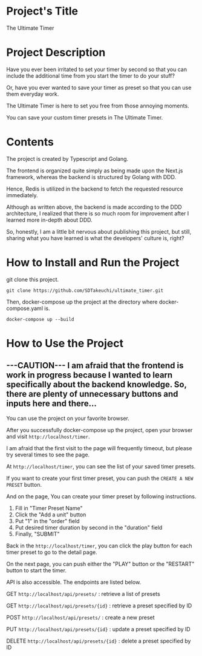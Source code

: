 # Project's Title

The Ultimate Timer

# Project Description

Have you ever been irritated to set your timer by second so that you can include the additional time from you start the timer to do your stuff?

Or, have you ever wanted to save your timer as preset so that you can use them everyday work.

The Ultimate Timer is here to set you free from those annoying moments.

You can save your custom timer presets in The Ultimate Timer.

# Contents

The project is created by Typescript and Golang.

The frontend is organized quite simply as being made upon the Next.js framework, whereas the backend is structured by Golang with DDD.

Hence, Redis is utilized in the backend to fetch the requested resource immediately.

Although as written above, the backend is made according to the DDD architecture, I realized that there is so much room for improvement after I learned more in-depth about DDD.

So, honestly, I am a little bit nervous about publishing this project, but still, sharing what you have learned is what the developers' culture is, right?

# How to Install and Run the Project

git clone this project.

`git clone https://github.com/SDTakeuchi/ultimate_timer.git`

Then, docker-compose up the project at the directory where docker-compose.yaml is.

`docker-compose up --build`

# How to Use the Project

---CAUTION---
I am afraid that the frontend is work in progress because I wanted to learn specifically about the backend knowledge.
So, there are plenty of unnecessary buttons and inputs here and there...
------

You can use the project on your favorite browser.

After you successfully docker-compose up the project, open your browser and visit `http://localhost/timer`. 

I am afraid that the first visit to the page will frequently timeout, but please try several times to see the page.

At `http://localhost/timer`, you can see the list of your saved timer presets.

If you want to create your first timer preset, you can push the `CREATE A NEW PRESET` button.

And on the page, You can create your timer preset by following instructions.

1. Fill in "Timer Preset Name"
1. Click the "Add a unit" button
1. Put "1" in the "order" field
1. Put desired timer duration by second in the "duration" field
1. Finally, "SUBMIT"

Back in the `http://localhost/timer`, you can click the play button for each timer preset to go to the detail page.

On the next page, you can push either the "PLAY" button or the "RESTART" button to start the timer.

API is also accessible. The endpoints are listed below.

GET `http://localhost/api/presets/` : retrieve a list of presets

GET `http://localhost/api/presets/{id}` : retrieve a preset specified by ID

POST `http://localhost/api/presets/` : create a new preset

PUT `http://localhost/api/presets/{id}` : update a preset specified by ID

DELETE `http://localhost/api/presets/{id}` : delete a preset specified by ID